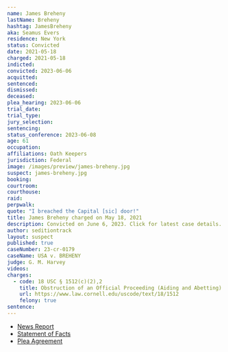 ```yaml
---
name: James Breheny
lastName: Breheny
hashtag: JamesBreheny
aka: Seamus Evers
residence: New York
status: Convicted
date: 2021-05-18
charged: 2021-05-18
indicted:
convicted: 2023-06-06
acquitted:
sentenced:
dismissed:
deceased:
plea_hearing: 2023-06-06
trial_date:
trial_type:
jury_selection:
sentencing:
status_conference: 2023-06-08
age: 61
occupation:
affiliations: Oath Keepers
jurisdiction: Federal
image: /images/preview/james-breheny.jpg
suspect: james-breheny.jpg
booking:
courtroom:
courthouse:
raid:
perpwalk:
quote: "I breached the Capital [sic] door!"
title: James Breheny charged on May 18, 2021
description: Convicted on June 6, 2023. Click for latest case details.
author: seditiontrack
layout: suspect
published: true
caseNumber: 23-cr-0179
caseName: USA v. BREHENY
judge: G. M. Harvey
videos:
charges:
  - code: 18 USC § 1512(c)(2),2
    title: Obstruction of an Official Proceeding (Aiding and Abetting)
    url: https://www.law.cornell.edu/uscode/text/18/1512
    felony: true
sentence:
---
```


- [News Report](https://www.cbsnews.com/news/oath-keeper-james-breheny-charged-capitol-riot/)
- [Statement of Facts](https://www.justice.gov/usao-dc/case-multi-defendant/file/1395881/download)
- [Plea Agreement](https://storage.courtlistener.com/recap/gov.uscourts.dcd.255665/gov.uscourts.dcd.255665.57.0_1.pdf)
